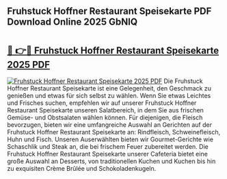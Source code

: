 ## Fruhstuck Hoffner Restaurant Speisekarte PDF Download Online 2025 GbNlQ

# <h2><a href="http://gca2g2.nevu.top/?p=Fruhstuck+Hoffner+Restaurant+Speisekarte">🔗 👉🔴 Fruhstuck Hoffner Restaurant Speisekarte 2025 PDF</a></h2>

[![Fruhstuck Hoffner Restaurant Speisekarte 2025 PDF](https://i.imgur.com/dBaPXMq.png)](http://gca2g2.nevu.top/?p=Fruhstuck+Hoffner+Restaurant+Speisekarte)
Die Fruhstuck Hoffner Restaurant Speisekarte ist eine Gelegenheit, den Geschmack zu genießen und etwas für sich selbst zu wählen. Wenn Sie etwas Leichtes und Frisches suchen, empfehlen wir auf unserer Fruhstuck Hoffner Restaurant Speisekarte unseren Salatbereich, in dem Sie aus frischen Gemüse- und Obstsalaten wählen können. Für diejenigen, die Fleisch bevorzugen, bieten wir eine umfangreiche Auswahl an Gerichten auf der Fruhstuck Hoffner Restaurant Speisekarte an: Rindfleisch, Schweinefleisch, Huhn und Fisch. Unseren Auserwählten bieten wir Gourmet-Gerichte wie Schaschlik und Steak an, die bei frischem Feuer zubereitet werden. Die Fruhstuck Hoffner Restaurant Speisekarte unserer Cafeteria bietet eine große Auswahl an Desserts, von traditionellen Kuchen und Kuchen bis hin zu exquisiten Crème Brûlée und Schokoladenkugeln.
